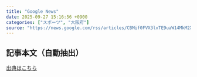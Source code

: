 ```yaml
---
title: "Google News"
date: 2025-09-27 15:16:56 +0900
categories: ["スポーツ", "大阪府"]
source: "https://news.google.com/rss/articles/CBMif0FVX3lxTE9uaW14MkM2X0NJaXE1RDA0S1FzOWZrZ0IxR0xwenpmNXBhSjA3QUFJRkE2Qk1QNDVQUWczRGdSOWNqSDQzLWNQZFQ2emJrZkljeW9EQjZ4VXBRam9MLUo1UzN5dGJmZUI5SHlSdVMxYmwxVzJoRHozQmttMmhoMFk?oc=5"
---
```


## 記事本文（自動抽出）
<body class="y0K44d EA71Tc" id="readabilityBody"></body>

[出典はこちら](https://news.google.com/rss/articles/CBMif0FVX3lxTE9uaW14MkM2X0NJaXE1RDA0S1FzOWZrZ0IxR0xwenpmNXBhSjA3QUFJRkE2Qk1QNDVQUWczRGdSOWNqSDQzLWNQZFQ2emJrZkljeW9EQjZ4VXBRam9MLUo1UzN5dGJmZUI5SHlSdVMxYmwxVzJoRHozQmttMmhoMFk?oc=5)
